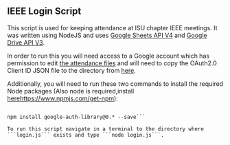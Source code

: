 ## IEEE Login Script

This script is used for keeping attendance at ISU chapter IEEE meetings. 
It was written using NodeJS and uses [Google Sheets API V4](https://developers.google.com/sheets/api/reference/rest/) and [Google Drive API V3](https://developers.google.com/drive/v3/reference/). 

In order to run this you will need access to a Google account which has permission to edit 
[the attendance files](https://drive.google.com/drive/u/1/folders/0B2RZchU2dvreZXd0SkpOOC16Slk) and will need to copy the OAuth2.0 Client ID JSON file to the directory from [here](https://console.developers.google.com/apis/credentials?project=silken-apex-192523).

Additionally, you will need to run these two commands to install the required Node packages (Also node is required,install [here]()https://www.npmjs.com/get-npm):
```npm install googleapis --save

npm install google-auth-library@0.* --save```

To run this script navigate in a terminal to the directory where ```login.js``` exists and type ```node login.js```.
